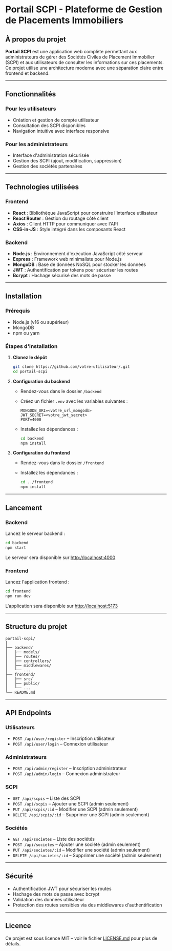# Portail SCPI - Plateforme de Gestion de Placements Immobiliers

## À propos du projet

**Portail SCPI** est une application web complète permettant aux administrateurs de gérer des Sociétés Civiles de Placement Immobilier (SCPI) et aux utilisateurs de consulter les informations sur ces placements. Ce projet utilise une architecture moderne avec une séparation claire entre frontend et backend.

---

## Fonctionnalités

### Pour les utilisateurs

- Création et gestion de compte utilisateur
- Consultation des SCPI disponibles
- Navigation intuitive avec interface responsive

### Pour les administrateurs

- Interface d'administration sécurisée
- Gestion des SCPI (ajout, modification, suppression)
- Gestion des sociétés partenaires

---

## Technologies utilisées

### Frontend

- **React** : Bibliothèque JavaScript pour construire l'interface utilisateur
- **React Router** : Gestion du routage côté client
- **Axios** : Client HTTP pour communiquer avec l'API
- **CSS-in-JS** : Style intégré dans les composants React

### Backend

- **Node.js** : Environnement d'exécution JavaScript côté serveur
- **Express** : Framework web minimaliste pour Node.js
- **MongoDB** : Base de données NoSQL pour stocker les données
- **JWT** : Authentification par tokens pour sécuriser les routes
- **Bcrypt** : Hachage sécurisé des mots de passe

---

## Installation

### Prérequis

- Node.js (v16 ou supérieur)
- MongoDB
- npm ou yarn

### Étapes d'installation

1. **Clonez le dépôt**

   ```bash
   git clone https://github.com/votre-utilisateur/.git
   cd portail-scpi
   ```

2. **Configuration du backend**

   - Rendez-vous dans le dossier `/backend`
   - Créez un fichier `.env` avec les variables suivantes :

     ```env
     MONGODB_URI=<votre_url_mongodb>
     JWT_SECRET=<votre_jwt_secret>
     PORT=4000
     ```

   - Installez les dépendances :

     ```bash
     cd backend
     npm install
     ```

3. **Configuration du frontend**

   - Rendez-vous dans le dossier `/frontend`
   - Installez les dépendances :

     ```bash
     cd ../frontend
     npm install
     ```

---

## Lancement

### Backend

Lancez le serveur backend :

```bash
cd backend
npm start
```

Le serveur sera disponible sur [http://localhost:4000](http://localhost:4000)

### Frontend

Lancez l'application frontend :

```bash
cd frontend
npm run dev
```

L'application sera disponible sur [http://localhost:5173](http://localhost:5173)

---

## Structure du projet

```
portail-scpi/
│
├── backend/
│   ├── models/
│   ├── routes/
│   ├── controllers/
│   ├── middlewares/
│   └── ...
├── frontend/
│   ├── src/
│   ├── public/
│   └── ...
└── README.md
```

---

## API Endpoints

### Utilisateurs

- `POST /api/user/register` – Inscription utilisateur
- `POST /api/user/login` – Connexion utilisateur

### Administrateurs

- `POST /api/admin/register` – Inscription administrateur
- `POST /api/admin/login` – Connexion administrateur

### SCPI

- `GET /api/scpis` – Liste des SCPI
- `POST /api/scpis` – Ajouter une SCPI (admin seulement)
- `PUT /api/scpis/:id` – Modifier une SCPI (admin seulement)
- `DELETE /api/scpis/:id` – Supprimer une SCPI (admin seulement)

### Sociétés

- `GET /api/societes` – Liste des sociétés
- `POST /api/societes` – Ajouter une société (admin seulement)
- `PUT /api/societes/:id` – Modifier une société (admin seulement)
- `DELETE /api/societes/:id` – Supprimer une société (admin seulement)

---

## Sécurité

- Authentification JWT pour sécuriser les routes
- Hachage des mots de passe avec bcrypt
- Validation des données utilisateur
- Protection des routes sensibles via des middlewares d'authentification

---

## Licence

Ce projet est sous licence MIT – voir le fichier [LICENSE.md](LICENSE.md) pour plus de détails.
